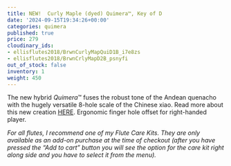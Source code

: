 ```yaml
---
title: NEW!  Curly Maple (dyed) Quimera™, Key of D
date: '2024-09-15T19:34:26+00:00'
categories: quimera
published: true
price: 279
cloudinary_ids:
- ellisflutes2018/BrwnCurlyMapQuiD1B_i7e8zs
- ellisflutes2018/BrwnCrlyMapD2B_psnyfi
out_of_stock: false
inventory: 1
weight: 450
---
```


The new hybrid  *Quimera*™ fuses the robust tone of the Andean quenacho with the hugely versatile 8-hole scale of the Chinese xiao.  Read more about this new creation [HERE](https://www.ellisflutes.com/world-flutes/quimera).   Ergonomic finger hole offset for right-handed player.

*For all flutes, I recommend one of my Flute Care Kits. They are only available as an add-on purchase at the time of checkout (after you have pressed the “Add to cart” button you will see the option for the care kit right along side and you have to select it from the menu).*
